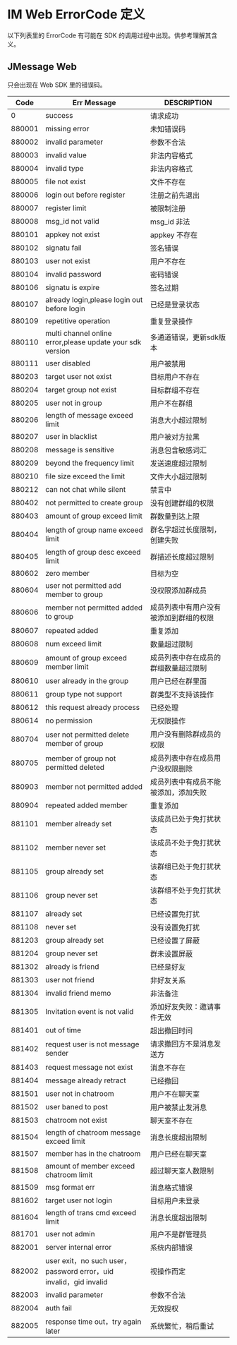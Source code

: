 # IM Web ErrorCode 定义

以下列表里的 ErrorCode 有可能在 SDK 的调用过程中出现。供参考理解其含义。


## JMessage Web

只会出现在 Web SDK 里的错误码。



| Code   | Err Message                              | DESCRIPTION         |
| ------ | ---------------------------------------- | ------------------- |
| 0      | success                                  | 请求成功                |
| 880001 | missing error                            | 未知错误码               |
| 880002 | invalid parameter                        | 参数不合法               |
| 880003 | invalid value                            | 非法内容格式              |
| 880004 | invalid type                             | 非法内容格式              |
| 880005 | file not exist                           | 文件不存在               |
| 880006 | login out before register                | 注册之前先退出             |
| 880007 | register limit                           | 被限制注册               |
| 880008 | msg_id not valid                         | msg_id 非法           |
| 880101 | appkey not exist                         | appkey 不存在          |
| 880102 | signatu fail                             | 签名错误                |
| 880103 | user not exist                           | 用户不存在               |
| 880104 | invalid password                         | 密码错误                |
| 880106 | signatu is expire                        | 签名过期                |
| 880107 | already login,please login out before login | 已经是登录状态             |
| 880109 | repetitive operation                     | 重复登录操作              |
| 880110 | multi channel online error,please update your sdk version | 多通道错误，更新sdk版本       |
| 880111 | user disabled                            | 用户被禁用               |
| 880203 | target user not exist                    | 目标用户不存在             |
| 880204 | target group not exist                   | 目标群组不存在             |
| 880205 | user not in group                        | 用户不在群组              |
| 880206 | length of message exceed limit           | 消息大小超过限制            |
| 880207 | user in blacklist                        | 用户被对方拉黑             |
| 880208 | message is sensitive                     | 消息包含敏感词汇            |
| 880209 | beyond the frequency limit               | 发送速度超过限制            |
| 880210 | file size exceed the limit               | 文件大小超过限制            |
| 880212 | can not chat while silent                | 禁言中                 |
| 880402 | not permitted to create group            | 没有创建群组的权限           |
| 880403 | amount of group exceed limit             | 群数量到达上限             |
| 880404 | length of group name exceed limit        | 群名字超过长度限制，创建失败      |
| 880405 | length of group desc exceed limit        | 群描述长度超过限制           |
| 880602 | zero member                              | 目标为空                |
| 880604 | user not permitted add member to group   | 没权限添加群成员            |
| 880606 | member not permitted added to group      | 成员列表中有用户没有被添加到群组的权限 |
| 880607 | repeated added                           | 重复添加                |
| 880608 | num exceed  limit                        | 数量超过限制              |
| 880609 | amount of group exceed member limit      | 成员列表中存在成员的群组数量超过限制  |
| 880610 | user already in the group                | 用户已经在群里面            |
| 880611 | group type not support                   | 群类型不支持该操作           |
| 880612 | this request already process             | 已经处理                |
| 880614 | no permission                            | 无权限操作               |
| 880704 | user not permitted delete member of group | 用户没有删除群成员的权限        |
| 880705 | member of group not permitted deleted    | 成员列表中存在成员用户没权限删除    |
| 880903 | member not permitted added               | 成员列表中有成员不能被添加，添加失败  |
| 880904 | repeated added member                    | 重复添加                |
| 881101 | member already set                       | 该成员已处于免打扰状态         |
| 881102 | member never set                         | 该成员不处于免打扰状态         |
| 881105 | group already set                        | 该群组已处于免打扰状态         |
| 881106 | group never set                          | 该群组不处于免打扰状态         |
| 881107 | already set                              | 已经设置免打扰             |
| 881108 | never set                                | 没有设置免打扰             |
| 881203 | group already set                        | 已经设置了屏蔽             |
| 881204 | group never set                          | 群未设置屏蔽              |
| 881302 | already is friend                        | 已经是好友               |
| 881303 | user not friend                          | 非好友关系               |
| 881304 | invalid friend memo                      | 非法备注                |
| 881305 | Invitation event is not valid            | 添加好友失败：邀请事件无效       |
| 881401 | out of time                              | 超出撤回时间              |
| 881402 | request user is not message sender       | 请求撤回方不是消息发送方        |
| 881403 | request message not exist                | 消息不存在               |
| 881404 | message already retract                  | 已经撤回                |
| 881501 | user not in chatroom                     | 用户不在聊天室             |
| 881502 | user baned to post                       | 用户被禁止发消息            |
| 881503 | chatroom not exist                       | 聊天室不存在              |
| 881504 | length of chatroom message exceed limit  | 消息长度超出限制            |
| 881507 | member has in the chatroom               | 用户已经在聊天室            |
| 881508 | amount of member exceed chatroom limit   | 超过聊天室人数限制           |
| 881509 | msg format err                           | 消息格式错误              |
| 881602 | target user not login                    | 目标用户未登录             |
| 881604 | length of trans cmd exceed limit         | 消息长度超出限制            |
| 881701 | user not admin                           | 用户不是群管理员            |
| 882001 | server internal error                    | 系统内部错误              |
| 882002 | user exit，no such user，password error，uid invalid，gid invalid | 视操作而定               |
| 882003 | invalid parameter                        | 参数不合法               |
| 882004 | auth fail                                | 无效授权                |
| 882005 | response time out，try again later        | 系统繁忙，稍后重试           |
